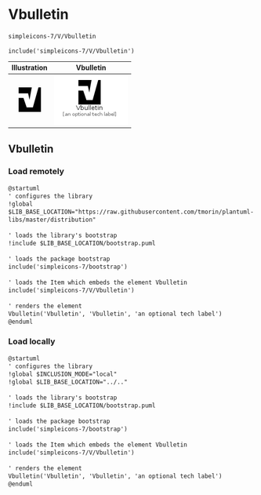 # Vbulletin


```text
simpleicons-7/V/Vbulletin
```

```text
include('simpleicons-7/V/Vbulletin')
```



| Illustration | Vbulletin |
| :---: | :---: |
| ![illustration for Illustration](../../simpleicons-7/V/Vbulletin.png) | ![illustration for Vbulletin](../../simpleicons-7/V/Vbulletin.Local.png) |




## Vbulletin

### Load remotely
```plantuml
@startuml
' configures the library
!global $LIB_BASE_LOCATION="https://raw.githubusercontent.com/tmorin/plantuml-libs/master/distribution"

' loads the library's bootstrap
!include $LIB_BASE_LOCATION/bootstrap.puml

' loads the package bootstrap
include('simpleicons-7/bootstrap')

' loads the Item which embeds the element Vbulletin
include('simpleicons-7/V/Vbulletin')

' renders the element
Vbulletin('Vbulletin', 'Vbulletin', 'an optional tech label')
@enduml
```

### Load locally
```plantuml
@startuml
' configures the library
!global $INCLUSION_MODE="local"
!global $LIB_BASE_LOCATION="../.."

' loads the library's bootstrap
!include $LIB_BASE_LOCATION/bootstrap.puml

' loads the package bootstrap
include('simpleicons-7/bootstrap')

' loads the Item which embeds the element Vbulletin
include('simpleicons-7/V/Vbulletin')

' renders the element
Vbulletin('Vbulletin', 'Vbulletin', 'an optional tech label')
@enduml
```

